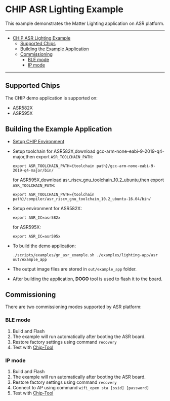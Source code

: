 # CHIP ASR Lighting Example

This example demonstrates the Matter Lighting application on ASR platform.

---

-   [CHIP ASR Lighting Example](#chip-asr-lighting-example)
    -   [Supported Chips](#supported-chips)
    -   [Building the Example Application](#building-the-example-application)
    -   [Commissioning](#commissioning)
        -   [BLE mode](#ble-mode)
        -   [IP mode](#ip-mode)

---

## Supported Chips

The CHIP demo application is supported on:

-   ASR582X
-   ASR595X

## Building the Example Application

-   [Setup CHIP Environment](../../../docs/guides/BUILDING.md)

-   Setup toolchain for ASR582X,download gcc-arm-none-eabi-9-2019-q4-major,then
    export `ASR_TOOLCHAIN_PATH`:
    ```
    export ASR_TOOLCHAIN_PATH={toolchain path}/gcc-arm-none-eabi-9-2019-q4-major/bin/
    ```
    for ASR595X,download asr_riscv_gnu_toolchain_10.2_ubuntu,then export
    `ASR_TOOLCHAIN_PATH`:
    ```
    export ASR_TOOLCHAIN_PATH={toolchain path}/compiler/asr_riscv_gnu_toolchain_10.2_ubuntu-16.04/bin/
    ```
-   Setup environment for ASR582X:
    ```
    export ASR_IC=asr582x
    ```
    for ASR595X:
    ```
    export ASR_IC=asr595x
    ```
-   To build the demo application:
    ```
    ./scripts/examples/gn_asr_example.sh ./examples/lighting-app/asr out/example_app
    ```
-   The output image files are stored in `out/example_app` folder.

-   After building the application, **DOGO** tool is used to flash it to the
    board.

## Commissioning

There are two commissioning modes supported by ASR platform:

### BLE mode

1. Build and Flash
2. The example will run automatically after booting the ASR board.
3. Restore factory settings using command `recovery`
4. Test with
   [Chip-Tool](https://github.com/project-chip/connectedhomeip/tree/master/examples/chip-tool)

### IP mode

1. Build and Flash
2. The example will run automatically after booting the ASR board.
3. Restore factory settings using command `recovery`
4. Connect to AP using command `wifi_open sta [ssid] [password]`
5. Test with
   [Chip-Tool](https://github.com/project-chip/connectedhomeip/tree/master/examples/chip-tool)
